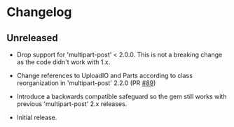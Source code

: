 # Changelog

## Unreleased
  * Drop support for 'multipart-post' < 2.0.0. This is not a breaking change as the code didn't work with 1.x.
  * Change references to UploadIO and Parts according to class reorganization in 'multipart-post' 2.2.0 (PR [#89](https://github.com/socketry/multipart-post/pull/89))
  * Introduce a backwards compatible safeguard so the gem still works with previous 'multipart-post' 2.x releases.


*   Initial release.

